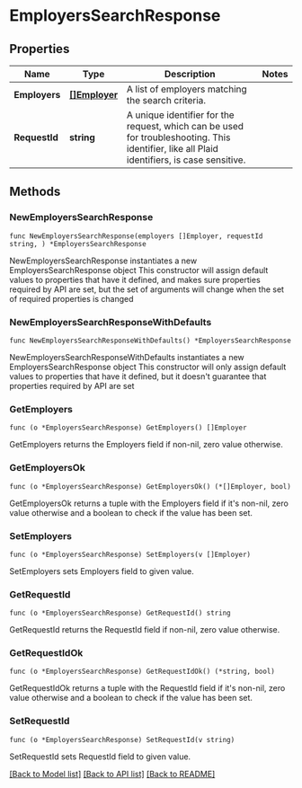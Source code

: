 # EmployersSearchResponse

## Properties

Name | Type | Description | Notes
------------ | ------------- | ------------- | -------------
**Employers** | [**[]Employer**](Employer.md) | A list of employers matching the search criteria. | 
**RequestId** | **string** | A unique identifier for the request, which can be used for troubleshooting. This identifier, like all Plaid identifiers, is case sensitive. | 

## Methods

### NewEmployersSearchResponse

`func NewEmployersSearchResponse(employers []Employer, requestId string, ) *EmployersSearchResponse`

NewEmployersSearchResponse instantiates a new EmployersSearchResponse object
This constructor will assign default values to properties that have it defined,
and makes sure properties required by API are set, but the set of arguments
will change when the set of required properties is changed

### NewEmployersSearchResponseWithDefaults

`func NewEmployersSearchResponseWithDefaults() *EmployersSearchResponse`

NewEmployersSearchResponseWithDefaults instantiates a new EmployersSearchResponse object
This constructor will only assign default values to properties that have it defined,
but it doesn't guarantee that properties required by API are set

### GetEmployers

`func (o *EmployersSearchResponse) GetEmployers() []Employer`

GetEmployers returns the Employers field if non-nil, zero value otherwise.

### GetEmployersOk

`func (o *EmployersSearchResponse) GetEmployersOk() (*[]Employer, bool)`

GetEmployersOk returns a tuple with the Employers field if it's non-nil, zero value otherwise
and a boolean to check if the value has been set.

### SetEmployers

`func (o *EmployersSearchResponse) SetEmployers(v []Employer)`

SetEmployers sets Employers field to given value.


### GetRequestId

`func (o *EmployersSearchResponse) GetRequestId() string`

GetRequestId returns the RequestId field if non-nil, zero value otherwise.

### GetRequestIdOk

`func (o *EmployersSearchResponse) GetRequestIdOk() (*string, bool)`

GetRequestIdOk returns a tuple with the RequestId field if it's non-nil, zero value otherwise
and a boolean to check if the value has been set.

### SetRequestId

`func (o *EmployersSearchResponse) SetRequestId(v string)`

SetRequestId sets RequestId field to given value.



[[Back to Model list]](../README.md#documentation-for-models) [[Back to API list]](../README.md#documentation-for-api-endpoints) [[Back to README]](../README.md)


